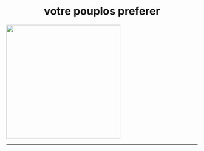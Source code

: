 <center><h1>votre pouplos preferer</h1></center> 
<img src="https://cdn.dribbble.com/users/2760451/screenshots/5649081/octopus.gif" width=300>
<hr>
